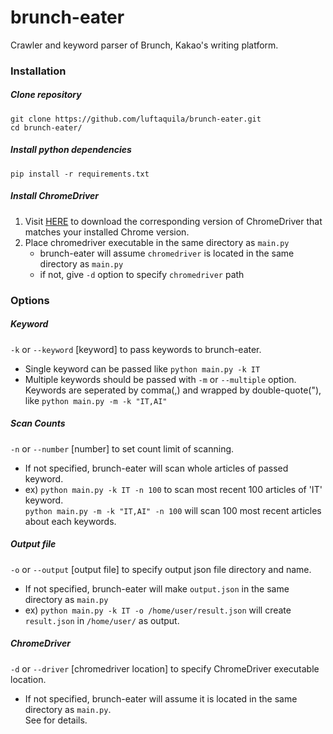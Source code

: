 # brunch-eater
Crawler and keyword parser of Brunch, Kakao's writing platform.

### Installation
##### Clone repository
```
git clone https://github.com/luftaquila/brunch-eater.git
cd brunch-eater/
```

##### Install python dependencies
```
pip install -r requirements.txt
```


##### Install ChromeDriver
1. Visit [HERE](https://chromedriver.chromium.org/downloads) to download the corresponding version of ChromeDriver that matches your installed Chrome version.
1. Place chromedriver executable in the same directory as `main.py`
    * brunch-eater will assume `chromedriver` is located in the same directory as `main.py`
    * if not, give `-d` option to specify `chromedriver` path
    
### Options
##### Keyword
`-k` or `--keyword` [keyword] to pass keywords to brunch-eater.  

* Single keyword can be passed like `python main.py -k IT`  
* Multiple keywords should be passed with `-m` or `--multiple` option.  
Keywords are seperated by comma(,) and wrapped by double-quote("), like `python main.py -m -k "IT,AI"`

##### Scan Counts
`-n` or `--number` [number] to set count limit of scanning.  

* If not specified, brunch-eater will scan whole articles of passed keyword.
* ex) `python main.py -k IT -n 100` to scan most recent 100 articles of 'IT' keyword.  
`python main.py -m -k "IT,AI" -n 100` will scan 100 most recent articles about each keywords.

##### Output file
`-o` or `--output` [output file] to specify output json file directory and name.

* If not specified, brunch-eater will make `output.json` in the same directory as `main.py`
* ex) `python main.py -k IT -o /home/user/result.json` will create `result.json` in `/home/user/` as output.

##### ChromeDriver
`-d` or `--driver` [chromedriver location] to specify ChromeDriver executable location.
* If not specified, brunch-eater will assume it is located in the same directory as `main.py`.  
See for details.


